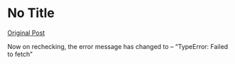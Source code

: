 # No Title

[Original Post](https://discourse.onlinedegree.iitm.ac.in/t/165959/77)

<p>Now on rechecking, the error message has changed to – “TypeError: Failed to fetch”</p>